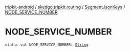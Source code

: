 [tripkit-android](../../index.md) / [skedgo.tripkit.routing](../index.md) / [SegmentJsonKeys](index.md) / [NODE_SERVICE_NUMBER](./-n-o-d-e_-s-e-r-v-i-c-e_-n-u-m-b-e-r.md)

# NODE_SERVICE_NUMBER

`static val NODE_SERVICE_NUMBER: `[`String`](https://kotlinlang.org/api/latest/jvm/stdlib/kotlin/-string/index.html)